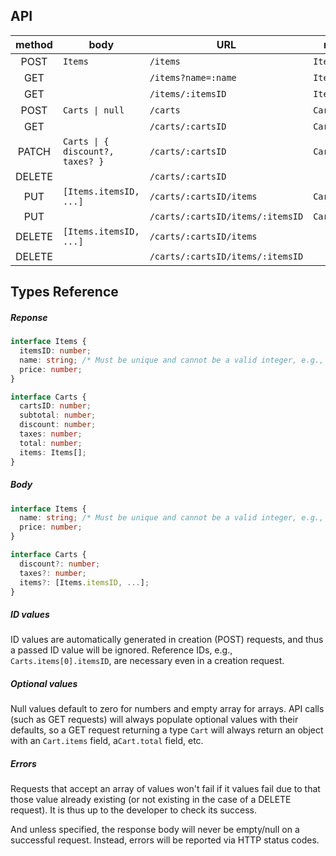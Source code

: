 ## API

|method |body       |URL                                |response
|:-:    |-          |-                                  |-
|POST   |`Items`    |`/items`                           |`Items.itemsID`
|GET    |           |`/items?name=:name`                |`Items`
|GET    |           |`/items/:itemsID`                  |`Items`
|POST   |`Carts \| null`|`/carts`                       |`Carts.cartsID`
|GET    |           |`/carts/:cartsID`                  |`Carts`
|PATCH  |`Carts \| { discount?, taxes? }`|`/carts/:cartsID`|`Carts`
|DELETE |           |`/carts/:cartsID`                  |
|PUT    |`[Items.itemsID, ...]`|`/carts/:cartsID/items` |`Carts`
|PUT    |           |`/carts/:cartsID/items/:itemsID`   |`Carts`
|DELETE |`[Items.itemsID, ...]`|`/carts/:cartsID/items` |
|DELETE |           |`/carts/:cartsID/items/:itemsID`   |


## Types Reference

##### Reponse
```ts
interface Items {
  itemsID: number;
  name: string; /* Must be unique and cannot be a valid integer, e.g., "1337" */
  price: number;
}

interface Carts {
  cartsID: number;
  subtotal: number;
  discount: number;
  taxes: number;
  total: number;
  items: Items[];
}
```

##### Body
```ts
interface Items {
  name: string; /* Must be unique and cannot be a valid integer, e.g., "1337" */
  price: number;
}

interface Carts {
  discount?: number;
  taxes?: number;
  items?: [Items.itemsID, ...];
}
```

##### ID values
ID values are automatically generated in creation (POST) requests, and thus a passed ID value will be ignored. Reference IDs, e.g., `Carts.items[0].itemsID`, are necessary even in a creation request.

##### Optional values
Null values default to zero for numbers and empty array for arrays. API calls (such as GET requests) will always populate optional values with their defaults, so a GET request returning a type `Cart` will always return an object with an `Cart.items` field, a`Cart.total` field, etc.

##### Errors
Requests that accept an array of values won't fail if it values fail due to that those value already existing (or not existing in the case of a DELETE request). It is thus up to the developer to check its success.

And unless specified, the response body will never be empty/null on a successful request. Instead, errors will be reported via HTTP status codes.

